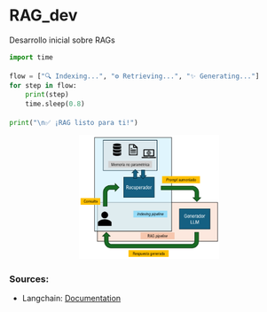 # RAG_dev
Desarrollo inicial sobre RAGs

```python
import time

flow = ["🔍 Indexing...", "⚙️ Retrieving...", "✨ Generating..."]
for step in flow:
    print(step)
    time.sleep(0.8)

print("\n✅ ¡RAG listo para ti!")
```

 <p align="center">
  <img width="50%" src="https://github.com/erikycd/RAG_dev/blob/26cd828ab5e2619e75aa35df7a3c1c3ec1da525d/images/pipeline_RAG2.png">
</p>


### Sources:
- Langchain: [Documentation](https://python.langchain.com/docs/introduction/)




